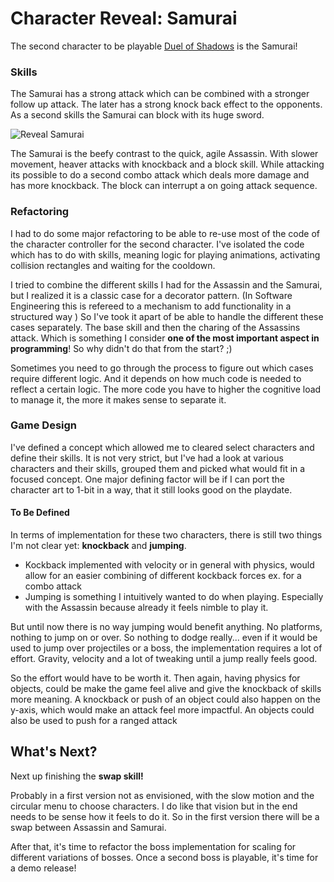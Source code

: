 # Character Reveal: Samurai


The second character to be playable [Duel of Shadows](https://dominik-haas.itch.io/duel-of-shadows) is the Samurai!


### Skills

The Samurai has a strong attack which can be combined with a stronger follow up attack. The later has a strong knock back effect to the opponents. As a second skills the Samurai can block with its huge sword.

![Reveal Samurai](https://img.itch.zone/aW1hZ2UvMzI4OTQ5NS8yMjg4MzAwOS5naWY=/794x1000/wdpP%2FR.gif)



The Samurai is the beefy contrast to the quick, agile Assassin. With slower movement, heaver attacks with knockback and a block skill.
While attacking its possible to do a second combo attack which deals more damage and has more knockback. The block can interrupt a on going attack sequence.

### Refactoring

I had to do some major refactoring to be able to re-use most of the code of the character controller for the second character. I've isolated the code which has to do with skills, meaning logic for playing animations, activating collision rectangles and waiting for the cooldown.

I tried to combine the different skills I had for the Assassin and the Samurai, but I realized it is a classic case for a decorator pattern. (In Software Engineering this is refereed to a mechanism to add functionality in a structured way ) So I've took it apart of be able to handle the different these cases separately. The base skill and then the charing of the Assassins attack.
Which is something I consider **one of the most important aspect in programming**! So why didn't do that from the start? ;)

Sometimes you need to go through the process to figure out which cases require different logic. And it depends on how much code is needed to reflect a certain logic. The more code you have to higher the cognitive load to manage it, the more it makes sense to separate it.

### Game Design

I've defined a concept which allowed me to cleared select characters and define their skills. It is not very strict, but I've had a look at various characters and their skills, grouped them and picked what would fit in a focused concept. One major defining factor will be if I can port the character art to 1-bit in a way, that it still looks good on the playdate.


#### To Be Defined

In terms of implementation for these two characters, there is still two things I'm not clear yet: **knockback** and **jumping**.

- Kockback implemented with velocity or in general with physics, would allow for an easier combining of different kockback forces ex. for a combo attack
- Jumping is something I intuitively wanted to do when playing. Especially with the Assassin because already it feels nimble to play it.

But until now there is no way jumping would benefit anything. No platforms, nothing to jump on or over. So nothing to dodge really... even if it would be used to jump over projectiles or a boss, the implementation requires a lot of effort. Gravity, velocity and a lot of tweaking until a jump really feels good.

So the effort would have to be worth it. Then again, having physics for objects, could be make the game feel alive and give the knockback of skills more meaning. A knockback or push of an object could also happen on the y-axis, which would make an attack feel more impactful. An objects could also be used to push for a ranged attack


## What's Next?

Next up finishing the **swap skill!**

Probably in a first version not as envisioned, with the slow motion and the circular menu to choose characters. I do like that vision but in the end needs to be sense how it feels to do it. So in the first version there will be a swap between Assassin and Samurai.

After that, it's time to refactor the boss implementation for scaling for different variations of bosses. Once a second boss is playable, it's time for a demo release!
